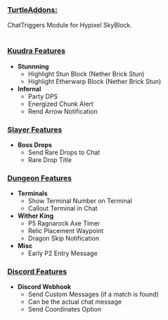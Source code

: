 ### <u>TurtleAddons:</u>
ChatTriggers Module for Hypixel SkyBlock.
<br>
<br>

### <u>Kuudra Features</u>
- **Stunnning**
    - Highlight Stun Block (Nether Brick Stun)
    - Highlight Etherwarp Block (Nether Brick Stun)
- **Infernal**
    - Party DPS
    - Energized Chunk Alert
    - Rend Arrow Notification
### <u>Slayer Features</u>
- **Boss Drops**
    - Send Rare Drops to Chat
    - Rare Drop Title
### <u>Dungeon Features</u>
- **Terminals**
    - Show Terminal Number on Terminal
    - Callout Terminal in Chat
- **Wither King**
    - P5 Ragnarock Axe Timer
    - Relic Placement Waypoint
    - Dragon Skip Notification
-  **Misc**
    - Early P2 Entry Message
### <u>Discord Features</u>
- **Discord Webhook**
    - Send Custom Messages (if a match is found)
    - Can be the actual chat message
    - Send Coordinates Option
